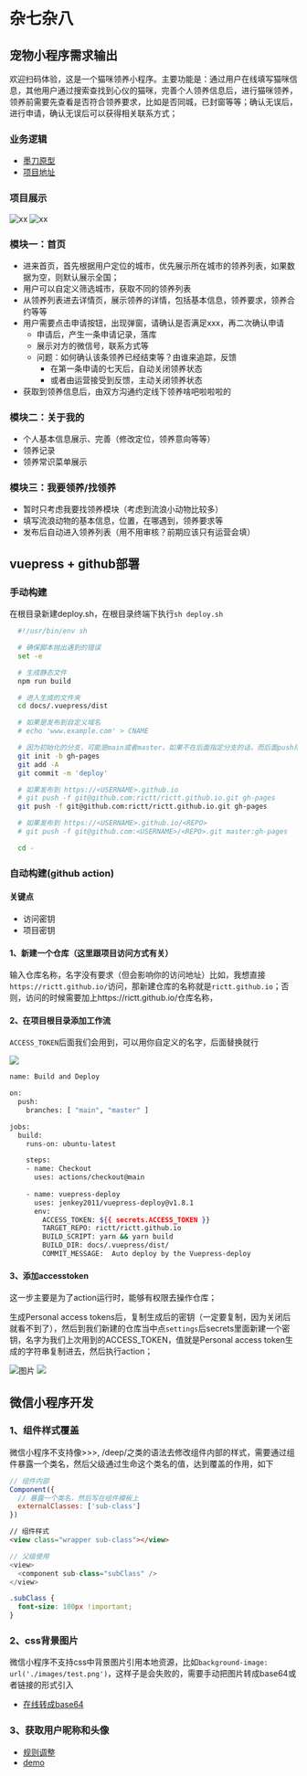 # 杂七杂八

## 宠物小程序需求输出

  欢迎扫码体验，这是一个猫咪领养小程序。主要功能是：通过用户在线填写猫咪信息，其他用户通过搜索查找到心仪的猫咪，完善个人领养信息后，进行猫咪领养，领养前需要先查看是否符合领养要求，比如是否同城，已封窗等等；确认无误后，进行申请，确认无误后可以获得相关联系方式；
### 业务逻辑

  - [墨刀原型](https://modao.cc/app/design/pbl9nu883xcydvw0)
  - [项目地址](https://github.com/rictt/cat-adoption)

### 项目展示
  ![xx](./cat-show.jpeg)
  ![xx](./cat-logo.png)
### 模块一：首页
- 进来首页，首先根据用户定位的城市，优先展示所在城市的领养列表，如果数据为空，则默认展示全国；
- 用户可以自定义筛选城市，获取不同的领养列表
- 从领养列表进去详情页，展示领养的详情，包括基本信息，领养要求，领养合约等等
- 用户需要点击申请按钮，出现弹窗，请确认是否满足xxx，再二次确认申请
  - 申请后，产生一条申请记录，落库
  - 展示对方的微信号，联系方式等
  - 问题：如何确认该条领养已经结束等？由谁来追踪，反馈
    - 在第一条申请的七天后，自动关闭领养状态
    - 或者由运营接受到反馈，主动关闭领养状态
- 获取到领养信息后，由双方沟通约定线下领养啥吧啦啦啦的
### 模块二：关于我的
- 个人基本信息展示、完善（修改定位，领养意向等等）
- 领养记录
- 领养常识菜单展示

### 模块三：我要领养/找领养
- 暂时只考虑我要找领养模块（考虑到流浪小动物比较多）
- 填写流浪动物的基本信息，位置，在哪遇到，领养要求等
- 发布后自动进入领养列表（用不用审核？前期应该只有运营会填）

## vuepress + github部署

  ### 手动构建

  在根目录新建deploy.sh，在根目录终端下执行`sh deploy.sh`

```sh
  #!/usr/bin/env sh

  # 确保脚本抛出遇到的错误
  set -e

  # 生成静态文件
  npm run build

  # 进入生成的文件夹
  cd docs/.vuepress/dist

  # 如果是发布到自定义域名
  # echo 'www.example.com' > CNAME

  # 因为初始化的分支，可能是main或者master，如果不在后面指定分支的话，而后面push用了自定义分支名称的话，会导致一直push不上去
  git init -b gh-pages
  git add -A
  git commit -m 'deploy'

  # 如果发布到 https://<USERNAME>.github.io
  # git push -f git@github.com:rictt/rictt.github.io.git gh-pages
  git push -f git@github.com:rictt/rictt.github.io.git gh-pages

  # 如果发布到 https://<USERNAME>.github.io/<REPO>
  # git push -f git@github.com:<USERNAME>/<REPO>.git master:gh-pages

  cd -

```

  ### 自动构建(github action)
  #### 关键点
  - 访问密钥
  - 项目密钥
  #### 1、新建一个仓库（这里跟项目访问方式有关）
  输入仓库名称，名字没有要求（但会影响你的访问地址）比如，我想直接`https://rictt.github.io/`访问，那新建仓库的名称就是`rictt.github.io`；否则，访问的时候需要加上https://rictt.github.io/仓库名称，

  #### 2、在项目根目录添加工作流
  `ACCESS_TOKEN`后面我们会用到，可以用你自定义的名字，后面替换就行

  ![](./image-2.png)
  ```sh
  name: Build and Deploy

  on:
    push:
      branches: [ "main", "master" ]

  jobs:
    build:
      runs-on: ubuntu-latest

      steps:    
      - name: Checkout
        uses: actions/checkout@main
      
      - name: vuepress-deploy
        uses: jenkey2011/vuepress-deploy@v1.8.1
        env:
          ACCESS_TOKEN: ${{ secrets.ACCESS_TOKEN }}
          TARGET_REPO: rictt/rictt.github.io
          BUILD_SCRIPT: yarn && yarn build
          BUILD_DIR: docs/.vuepress/dist/
          COMMIT_MESSAGE:  Auto deploy by the Vuepress-deploy

  ```
  
  #### 3、添加accesstoken
  这一步主要是为了action运行时，能够有权限去操作仓库；

  生成Personal access tokens后，复制生成后的密钥（一定要复制，因为关闭后就看不到了），然后到我们新建的仓库当中点`settings`后secrets里面新建一个密钥，名字为我们上次用到的ACCESS_TOKEN，值就是Personal access token生成的字符串复制进去，然后执行action；

  ![图片](./image-1.png)
  ![](./image-3.png)


## 微信小程序开发
  ### 1、组件样式覆盖
  微信小程序不支持像>>>, /deep/之类的语法去修改组件内部的样式，需要通过组件暴露一个类名，然后父级通过生命这个类名的值，达到覆盖的作用，如下

  ```js
  // 组件内部
  Component({
    // 暴露一个类名，然后写在组件模板上
    externalClasses: ['sub-class']
  })
  ```

  ```html
  // 组件样式
  <view class="wrapper sub-class"></view>
  ```

  ```js
  // 父级使用
  <view>
    <component sub-class="subClass" />
  </view>
  ```

  ```css
  .subClass {
    font-size: 100px !important;
  }
  ```

  ### 2、css背景图片
  微信小程序不支持css中背景图片引用本地资源，比如`background-image: url('./images/test.png')`，这样子是会失败的，需要手动把图片转成base64或者链接的形式引入
  - [在线转成base64](https://c.runoob.com/front-end/59/)

  ### 3、获取用户昵称和头像
  - [规则调整](https://developers.weixin.qq.com/community/develop/doc/00022c683e8a80b29bed2142b56c01)
  - [demo](https://blog.csdn.net/qq_46068864/article/details/122895337)